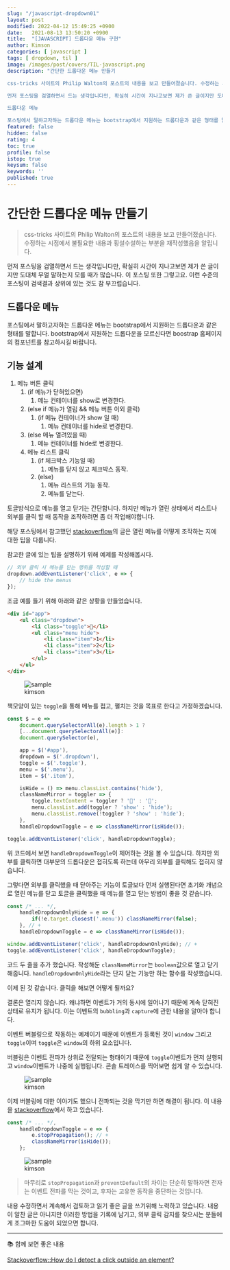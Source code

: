 ```yaml
---
slug: "/javascript-dropdown01"
layout: post
modified: 2022-04-12 15:49:25 +0900
date:   2021-08-13 13:50:20 +0900
title:  "[JAVASCRIPT] 드롭다운 메뉴 구현"
author: Kimson
categories: [ javascript ]
tags: [ dropdown, til ]
image: /images/post/covers/TIL-javascript.png
description: "간단한 드롭다운 메뉴 만들기

css-tricks 사이트의 Philip Walton의 포스트의 내용을 보고 만들어졌습니다. 수정하는 시점에서 불필요한 내용과 횡설수설하는 부분을 재작성했음을 알립니다.

먼저 포스팅을 검열하면서 드는 생각입니다만, 확실히 시간이 지나고보면 제가 쓴 글이지만 도대체 무얼 말하는지 모를 때가 많습니다. 이 포스팅 또한 그렇고요. 이런 수준의 포스팅이 검색결과 상위에 있는 것도 참 부끄럽습니다.

드롭다운 메뉴

포스팅에서 말하고자하는 드롭다운 메뉴는 bootstrap에서 지원하는 드롭다운과 같은 형태를 말합니다. bootstrap에서 지원하는 드롭다운을 모르신다면 boostrap 홈페이지의 컴포넌트를 참고하시길 바랍니다."
featured: false
hidden: false
rating: 4
toc: true
profile: false
istop: true
keysum: false
keywords: ''
published: true
---
```


# 간단한 드롭다운 메뉴 만들기

> css-tricks 사이트의 Philip Walton의 포스트의 내용을 보고 만들어졌습니다. 수정하는 시점에서 불필요한 내용과 횡설수설하는 부분을 재작성했음을 알립니다.

먼저 포스팅을 검열하면서 드는 생각입니다만, 확실히 시간이 지나고보면 제가 쓴 글이지만 도대체 무얼 말하는지 모를 때가 많습니다. 이 포스팅 또한 그렇고요. 이런 수준의 포스팅이 검색결과 상위에 있는 것도 참 부끄럽습니다.

## 드롭다운 메뉴

포스팅에서 말하고자하는 드롭다운 메뉴는 bootstrap에서 지원하는 드롭다운과 같은 형태를 말합니다. bootstrap에서 지원하는 드롭다운을 모르신다면 boostrap 홈페이지의 컴포넌트를 참고하시길 바랍니다.

## 기능 설계

1. 메뉴 버튼 클릭
   1. (if 메뉴가 닫혀있으면)
      1. 메뉴 컨테이너를 show로 변경한다.
   2. (else if 메뉴가 열림 && 메뉴 버튼 이외 클릭)
      1. (if 메뉴 컨테이너가 show 일 때)
         1. 메뉴 컨테이너를 hide로 변경한다.
   3. (else 메뉴 열려있을 때)
      1. 메뉴 컨테이너를 hide로 변경한다.
   4. 메뉴 리스트 클릭
      1. (if 체크박스 기능일 때)
         1. 메뉴를 닫지 않고 체크박스 동작.
      2. (else)
         1. 메뉴 리스트의 기능 동작.
         2. 메뉴를 닫는다.

토글방식으로 메뉴를 열고 닫기는 간단합니다. 하지만 메뉴가 열린 상태에서 리스트나 외부를 클릭 할 때 동작을 조작하려면 좀 더 작업해야합니다.

해당 포스팅에서 참고했던 [stackoverflow](https://stackoverflow.com/questions/152975/how-do-i-detect-a-click-outside-an-element)의 글은 열린 메뉴를 어떻게 조작하는 지에 대한 팁을 다룹니다.

참고한 글에 있는 팁을 설명하기 위해 예제를 작성해봅시다.

```javascript
// 외부 클릭 시 메뉴를 닫는 행위를 작성할 때
dropdown.addEventListener('click', e => {
    // hide the menus
});
```

조금 예를 들기 위해 아래와 같은 상황을 만들었습니다.

```html
<div id="app">
    <ul class="dropdown">
        <li class="toggle">📘</li>
        <ul class="menu hide">
            <li class="item">1</li>
            <li class="item">2</li>
            <li class="item">3</li>
        </ul>
    </ul>
</div>
```

<figure class="text-center">
<span class="w-inline-block">
   <img src="{{site.baseurl}}/assets/images/post/dropdown/dropdown01.png" alt="sample" title="sample">
   <figcaption>kimson</figcaption>
</span>
</figure>

책모양이 있는 `toggle`을 통해 메뉴를 접고, 펼치는 것을 목표로 한다고 가정하겠습니다.

```javascript
const $ = e =>
    document.querySelectorAll(e).length > 1 ?
    [...document.querySelectorAll(e)]:
    document.querySelector(e),

    app = $('#app'),
    dropdown = $('.dropdown'),
    toggle = $('.toggle'),
    menu = $('.menu'),
    item = $('.item'),

    isHide = () => menu.classList.contains('hide'),
    classNameMirror = toggler => {
        toggle.textContent = toggler ? '📖' : '📘';
        menu.classList.add(toggler ? 'show' : 'hide');
        menu.classList.remove(!toggler ? 'show' : 'hide');
    },
    handleDropdownToggle = e => classNameMirror(isHide());

toggle.addEventListener('click', handleDropdownToggle);
```

위 코드에서 보면 `handleDropdownToggle`이 제어하는 것을 볼 수 있습니다. 하지만 외부를 클릭하면 대부분의 드롭다운은 접히도록 하는데 아무리 외부를 클릭해도 접히지 않습니다.

그렇다면 외부를 클릭했을 때 닫아주는 기능이 토글보다 먼저 실행된다면 초기화 개념으로 열린 메뉴를 닫고 토글을 클릭했을 때 메뉴를 열고 닫는 방법이 좋을 것 같습니다.

```javascript
const /* ... */,
    handleDropdownOnlyHide = e => {
        if(!e.target.closest('.menu')) classNameMirror(false);
    }, // +
    handleDropdownToggle = e => classNameMirror(isHide());

window.addEventListener('click', handleDropdownOnlyHide); // +
toggle.addEventListener('click', handleDropdownToggle);
```

코드 두 줄을 추가 했습니다. 작성해둔 `classNameMirror`는 `boolean`값으로 열고 닫기 해줍니다. `handleDropdownOnlyHide`라는 단지 닫는 기능만 하는 함수를 작성했습니다.

이제 된 것 같습니다. 클릭을 해보면 어떻게 될까요?

결론은 열리지 않습니다. 왜냐하면 이벤트가 거의 동시에 일어나기 때문에 계속 닫혀진 상태로 유지가 됩니다. 이는 이벤트의 `bubbling`과 `capture`에 관한 내용을 알아야 합니다.

이벤트 버블링으로 작동하는 예제이기 때문에 이벤트가 등록된 것이 `window` 그리고 `toggle`이며 `toggle`은 `window`의 하위 요소입니다.

버블링은 이벤트 전파가 상위로 전달되는 형태이기 때문에 `toggle`이벤트가 먼저 실행되고 `window`이벤트가 나중에 실행됩니다. 콘솔 트레이스를 찍어보면 쉽게 알 수 있습니다.

<figure class="text-center">
<span class="w-inline-block">
   <img src="{{site.baseurl}}/assets/images/post/dropdown/dropdown02.png" alt="sample" title="sample">
   <figcaption>kimson</figcaption>
</span>
</figure>

이제 버블링에 대한 이야기도 했으니 전파되는 것을 막기만 하면 해결이 됩니다. 이 내용을 [stackoverflow](https://stackoverflow.com/questions/152975/how-do-i-detect-a-click-outside-an-element)에서 하고 있습니다.

```javascript
const /* ... */,
    handleDropdownToggle = e => {
        e.stopPropagation(); // +
        classNameMirror(isHide());
    };
```

<figure class="text-center">
<span class="w-inline-block">
   <img src="{{site.baseurl}}/assets/images/post/dropdown/dropdown03.png" alt="sample" title="sample">
   <figcaption>kimson</figcaption>
</span>
</figure>

> 마무리로 `stopPropagation`과 `preventDefault`의 차이는 단순히 말하자면 전자는 이벤트 전파를 막는 것이고, 후자는 고유한 동작을 중단하는 것입니다.

내용 수정하면서 계속해서 검토하고 읽기 좋은 글을 쓰기위해 노력하고 있습니다. 내용이 알찬 글은 아니지만 이러한 방법을 기록에 남기고, 외부 클릭 감지를 찾으시는 분들에게 조그마한 도움이 되었으면 합니다.

-----

📚 함께 보면 좋은 내용

[Stackoverflow::How do I detect a click outside an element?](https://stackoverflow.com/questions/152975/how-do-i-detect-a-click-outside-an-element)
